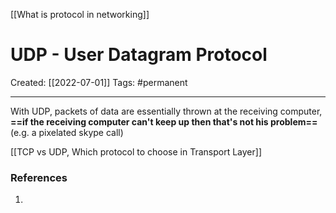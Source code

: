 [[What is protocol in networking]]

# UDP - User Datagram Protocol
Created:  [[2022-07-01]]
Tags: #permanent 

---
With UDP, packets of data are essentially thrown at the receiving computer, **==if the receiving computer can't keep up then that's not his problem==** 
(e.g. a pixelated skype call)





[[TCP vs UDP, Which protocol to choose in Transport Layer]]









### References
1. 